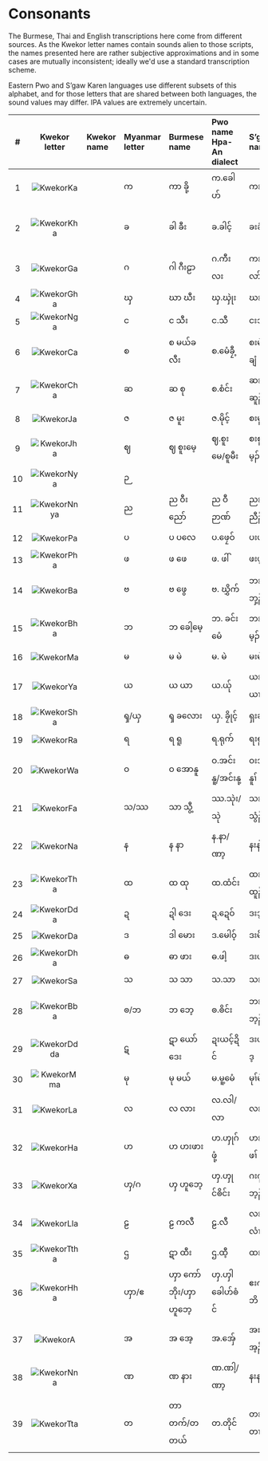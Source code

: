 # Consonants

The Burmese, Thai and English transcriptions here come from different sources. As the Kwekor letter names contain sounds alien to those scripts, the names presented here are rather subjective approximations and in some cases are mutually inconsistent; ideally we'd use a standard transcription scheme. 

Eastern Pwo and S’gaw Karen languages use different subsets of this alphabet, and for those letters that are shared between both languages, the sound values may differ. IPA values are extremely uncertain.

| # | Kwekor letter | Kwekor name | Myanmar letter | Burmese name |  Pwo name <br>Hpa-An dialect | S’gaw name | Thai letter | Thai name | IPA | English name | Tentative Unicode name |
|:-:|:----------------:|:------------|:---------------|:-------------|:-----------|:-----------|:------------|:----------|:----|:-------------|:-----------------------|
| 1 |![KwekorKa](https://github.com/ohbendy/Kwekor-Font-Resources/assets/12471463/a6cff939-5c2f-4892-afcc-47f6f4be2ec9) |             |      က        |     ကာ ခို့     |  က.ခေါဟ်   |    ကးခိၣ်    |      ก      |   กะ โค   | /k/ |    ka kho    |     KA                 |
| 2 |![KwekorKha](https://github.com/ohbendy/Kwekor-Font-Resources/assets/12471463/f02d6164-3bdb-4c05-b633-cef34b9d9804) |             |       ခ        |     ခါ ခီး     |    ခ.ခါင့်    |     ခးခံ    |      ข      |    คะ คี   | /kʰ/|   kha khaing / kha khi |   KHA        |
| 3 |![KwekorGa](https://github.com/ohbendy/Kwekor-Font-Resources/assets/12471463/67a90526-e684-4206-a7c0-f2611f26a0eb) |             |       ဂ        |     ဂါ ဂီးဠာ    |   ဂ.ကီးလး  |  ကးကံၢ်လာ်  |ค|กะ กีลา|/g/|ga gilaa|GA|
| 4 |![KwekorGha](https://github.com/ohbendy/Kwekor-Font-Resources/assets/12471463/7deaa3db-9e9e-4031-a1af-122d5b937577) |             |       ၰ       |     ဃာ ဃီး    | ၰ.ၰုဲး|  ဃးဃံ     |ฆ|ฆะ กระดูก|/x/|gha ghii|GHA/XA?|
| 5 |![KwekorNga](https://github.com/ohbendy/Kwekor-Font-Resources/assets/12471463/3feb22c6-973b-43ef-a68b-113bd96781e3) |             |       င        |     င သီး     |   င.သီ      |  ငးသံ      |ง|งะ ซี|/ŋ/|nga thi|NGA|
| 6 |![KwekorCa](https://github.com/ohbendy/Kwekor-Font-Resources/assets/12471463/1115bc7e-9bc3-44ee-bfae-54a6f9509338) |             |       စ        |     စ မယ်ခလီး |   စ.မေံခၠီ့    |  စးမဲာ်ချံ     |จ|ซะ แหม่คลี|/s/|sa mekhlii|CA|
| 7 |![KwekorCha](https://github.com/ohbendy/Kwekor-Font-Resources/assets/12471463/bdac1e94-a94f-4e33-a906-c0ce9cfda2ec) |             |       ဆ       |     ဆ စု      |   စ.စံင်း    |  ဆးဆဆူၣ်   |ฉ|ซะ ซื่อ|/sʰ/|sa su|CHA|
| 8 |![KwekorJa](https://github.com/ohbendy/Kwekor-Font-Resources/assets/12471463/c5d0c1c3-8f3c-46e8-8b15-7750105fabc2) |             |       ဇ        |     ဇ မူး      |    ဇ.မိုင့်    | စးမူ       |ช|ชะ มือ|/s/|sa muu|JA|
| 9 |![KwekorJha](https://github.com/ohbendy/Kwekor-Font-Resources/assets/12471463/c0b38c32-895d-4ad6-b87b-b030d8e4ac67) |             |       ဈ        |     ဈ စူးမေ့   | ဈ.စူးမေ/စူမီး | စးစူမ့ၣ်     |ฌ|ซะ ซู|/s/|sa suumee|JHA|
|10 |![KwekorNya](https://github.com/ohbendy/Kwekor-Font-Resources/assets/12471463/d5eff07a-fbfe-403c-a51c-c98dded55274) |             |       ဉ        |              |            |           | | |/ɲ/| |NYA|
|11 |![KwekorNnya](https://github.com/ohbendy/Kwekor-Font-Resources/assets/12471463/a318b438-25ed-4cd5-8265-0be3f67b8cb6) |             |       ည       |     ည ဝီးညော်   |   ည ဝီဉာဏ် | ညးဝံးညီၣ်   |ญ|ญะ วีญ่อ|/ɲ/|nya winyo|NNYA|
|12 |![KwekorPa](https://github.com/ohbendy/Kwekor-Font-Resources/assets/12471463/d740ff95-794c-4459-907c-af2cd0bcd13d) |             |       ပ        |     ပ ပလေ    |   ပ.ဖၠေဝ်    | ပးပျ့ၤ      |ป|ปะ ผลี|/p/|pa ple|PA|
|13 |![KwekorPha](https://github.com/ohbendy/Kwekor-Font-Resources/assets/12471463/37c318a9-c878-4d60-b2d1-3391a6f57eaf) |             |       ဖ        |     ဖ ဖေ      |   ဖ. ဖါ်    | ဖးဖ့ၣ်      |ผ|ผะ เผะ|/pʰ/|pha phe|PHA|
|14 |![KwekorBa](https://github.com/ohbendy/Kwekor-Font-Resources/assets/12471463/6338fd9e-c640-4ca4-9d63-6cb323e548b5) |             |       ဗ        |     ဗ ဖွေ     |   ဗ. ဃွှိက်   | ဘးဘှ့ၣ်     |พ|ปะ ปุย|/b/|ba bwe|BA|
|15 |![KwekorBha](https://github.com/ohbendy/Kwekor-Font-Resources/assets/12471463/f570974e-327d-4673-a442-0a9cc94a7506) |             |       ဘ       |     ဘ ခေါ့မေ့   |  ဘ. ခင်းမေံ  | ဘးခီၣ်မ့ၣ်   |ภ|ปะ คอเม|/b/|ba khome|BHA|
|16 |![KwekorMa](https://github.com/ohbendy/Kwekor-Font-Resources/assets/12471463/62ca8eb9-5da8-473f-9289-2d96cf8bdd83) |             |       မ        |     မ မဲ      |    မ. မဲ    |   မးမဲ     |ม|มะ เม|/m/|ma me|MA|
|17 |![KwekorYa](https://github.com/ohbendy/Kwekor-Font-Resources/assets/12471463/4e2f10db-0d65-43b0-ac24-60afb7e5cffd) |             |       ယ       |     ယ ယာ    |    ယ.ယ်ု    | ယးယၤ     |ย|ยะ ห͟ย่า|/j/|ya yaa|YA|
|18 |![KwekorSha](https://github.com/ohbendy/Kwekor-Font-Resources/assets/12471463/df8f0368-2072-4a76-90eb-6f9e2c385f6a) |             |       ၡ/ယှ     |     ၡ ခလေား   |   ယှ. ခၠိုင့်   | ရှးချၤ     |ซ|ฆะ เคละ|/s-ʃ/|sha kloe|SHA|
|19 |![KwekorRa](https://github.com/ohbendy/Kwekor-Font-Resources/assets/12471463/8f34f8c3-363c-4ce0-a9e3-397670f24985) |             |       ရ        |     ရ ရူ      |   ရ.ရုက်     | ရးရူၣ်     |ร|ระ เรอะ|/r/|ra ruu|RA|
|20 |![KwekorWa](https://github.com/ohbendy/Kwekor-Font-Resources/assets/12471463/81fc489b-65f2-4d40-8444-58c556f09683) |             |       ဝ        |     ဝ အောနူ   | ဝ.အင်းနူ့/အင်းနု့ | ဝးအီၣ်နူၢ်  |ว|วะ ออนุ|/w/|wa onuu|WA|
|21 |![KwekorFa](https://github.com/ohbendy/Kwekor-Font-Resources/assets/12471463/2ad5af86-d564-4a11-b821-b142c2ee5a60) |             |       သ/ဿ    |     သာ သွီ့     |  ဿ.သုဲး/သုဲ  |  သးသွံၣ်   |ฌ/ฟ|ฟะ ชุย|/θ/|tha thwi|FA|
|22 |![KwekorNa](https://github.com/ohbendy/Kwekor-Font-Resources/assets/12471463/9a70eb0b-f457-4dc1-8962-a19ffc35a1ca) |             |       န        |     န နာ      |  န.နာ/ဏာ့   | နးနါဒ့     |น|นะ น่าเด|/n/|na naa|NA|
|23 |![KwekorTha](https://github.com/ohbendy/Kwekor-Font-Resources/assets/12471463/6c3b1c34-ba98-497b-81e1-753221ff82aa) |             |       ထ       |     ထ ထု      |   ထ.ထံင်း   |  ထးထူၣ်   |ถ|ทะ ทู|/tʰ/|tha thu|THA|
|24 |![KwekorDda](https://github.com/ohbendy/Kwekor-Font-Resources/assets/12471463/ea995ed5-a6fd-4ba1-bd2a-0a30a5877d8e) |             |       ဍ        |     ဍါ ဒေး     |  ဍ.ဍေဝ်     |    ဒးဒ့  |ด|ดะ เด|/d/|da dee|DDA/QDA?|
|25 |![KwekorDa](https://github.com/ohbendy/Kwekor-Font-Resources/assets/12471463/cf1d25cd-88f2-4255-a334-2b3d391a8c73) |             |       ဒ        |     ဒါ မေား    |  ဒ.မေါဝ့်     |    ဒးမိၢ်  |ท|ทะ โม|/d/|da moo|DA|
|26 |![KwekorDha](https://github.com/ohbendy/Kwekor-Font-Resources/assets/12471463/2bf35deb-d78c-40d9-9564-183af9542136) |             |       ဓ        |     ဓာ ဖား    |   ဓ.ဖါ့      |    ဒးဖါ   |ธ|ธะ พา|/d/|da pha|DHA|
|27 |![KwekorSa](https://github.com/ohbendy/Kwekor-Font-Resources/assets/12471463/01841414-b323-4f27-bf66-9f92ae490469) |             |       သ       |     သ သာ    |    သ.သာ    |   သးသး  |ส|ซะ สะ|/s-θ/|sa saa|SA|
|28 |![KwekorBba](https://github.com/ohbendy/Kwekor-Font-Resources/assets/12471463/0e48374f-94de-4af6-a98f-8af003b1ebc2) |             |       ၜ/ဘ     |     ဘ ဘေ့    |   ၜ.ၜိင်း     |   ဘးဘ့ၣ်  |บ|พะ เพ|/ɓ/|ba be|BBA|
|29 |![KwekorDdda](https://github.com/ohbendy/Kwekor-Font-Resources/assets/12471463/da9b26ae-d6b2-41bc-b5e5-5264b4100da4) |             |       ဋ        |     ဋာ ယော်ဒေး |   ဍးယင့်ဍိင်   |   ဒးယီၢ်ဒ့  |ฑ|ดะ ยอเด|/ɗ/|da yodee|DDDA|
|30 |![KwekorMma](https://github.com/ohbendy/Kwekor-Font-Resources/assets/12471463/cc6ed568-594d-49a4-b051-d3eeb29c9469) |             |       မု        |     မု မယ်    |   မ.မူ့မေံ     |    မုၢ်မဲာ်  |ม|มะ มึเม|/m/|mu me|MMA/MU?|
|31 |![KwekorLa](https://github.com/ohbendy/Kwekor-Font-Resources/assets/12471463/7b3da64e-c9bd-48a2-acd0-be201c1f5caf) |             |       လ        |     လ လား   |   လ.လါ/လာ |  လးလါ   |ล|ละ ลา|/l/|la laa|LA|
|32 |![KwekorHa](https://github.com/ohbendy/Kwekor-Font-Resources/assets/12471463/67607688-f222-41b1-903e-313bc88ea2b4) |             |       ဟ        |     ဟ ဟးဖား |  ဟ.ၯုဂ်ဖုံ့    |  ဟးဟုဖၢ်  |ห|ห๊ะ โห่พอ|/h/|ha huphoe|HA|
|33 |![KwekorXa](https://github.com/ohbendy/Kwekor-Font-Resources/assets/12471463/03559487-aa76-4aa7-b4ed-07d02a79e668) |             |       ၯ/ဂ     |     ၯ ဟူဘေ့  |  ၯ.ၯုင်ၜိင်း  |  ဂးဂုၢ်ဘ့ၣ်  |ฮ͟ง|ฮะ งึเพ|/ɣ-ɰ/|xa xube|GXA|
|34 |![KwekorLla](https://github.com/ohbendy/Kwekor-Font-Resources/assets/12471463/0e47c9e3-d77a-4aeb-9de2-d0a036b13c31) |             |       ဠ        |     ဠ ကလီ    |    ဠ.လီ    |  လးဂလံၤ  |ฬ|ฬะ ฟะหลิ/ฬะ ลม|/l/|la galii/la lom|LLA|
|35 |![KwekorTtha](https://github.com/ohbendy/Kwekor-Font-Resources/assets/12471463/1db96787-6150-48e8-ad4a-f911978500dd) |             |       ဌ        |     ဋာ ထီး    |  ဌ.ထီ့       |   ထးထံ  |ฐ|ฐะ ที|/tʰ/|tha thii|TTHA|
|36 |![KwekorHha](https://github.com/ohbendy/Kwekor-Font-Resources/assets/12471463/f2e234d4-23b5-4d5e-801c-4f37a9be9fda) |             |       ၯာ/ဧ     | ၯာ ကော်ဘိုး/ၯာ ဟူဘေ့ | ၯ.ၯါခေါဟ်ၜံင် |   ဧးကီာ်ဘိ   |ห͟ง|หจ่า ดุบุ|/ɣ/|xa xoboo|HHA/KXA?|
|37 |![KwekorA](https://github.com/ohbendy/Kwekor-Font-Resources/assets/12471463/f6bc3ef2-3339-4279-8937-45c63177562b) |             |       အ       |     အ အေ့    |  အ.အှ်ေ     |   အးအ့ၣ်  |อ|อะ อี|/ʔ/|a e|A|
|38 |![KwekorNna](https://github.com/ohbendy/Kwekor-Font-Resources/assets/12471463/c16ecdc1-f74c-4e28-999a-a565bfda5ccf) |             |       ဏ       |     ဏ နား    | ဏ.ဏါ့/ဏာ့     |  နးနၢ်ကု  |ณ|นะ หน่า|/n/|na naa|NNA|
|39 |![KwekorTta](https://github.com/ohbendy/Kwekor-Font-Resources/assets/12471463/c821df22-d6b0-4f76-84e3-181fbcc1348b) |             |       တ       | တာ တက်/တ တယ်| တ.တိုင်      |  တးတၢၣ် |ต|ตะ เตอ|/t/|ta tuk|TTA|
